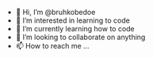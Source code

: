 - 👋 Hi, I’m @bruhkobedoe
- 👀 I’m interested in learning to code
- 🌱 I’m currently learning how to code
- 💞️ I’m looking to collaborate on anything 
- 📫 How to reach me ...

<!---
bruhkobedoe/bruhkobedoe is a ✨ special ✨ repository because its `README.md` (this file) appears on your GitHub profile.
You can click the Preview link to take a look at your changes.
--->
